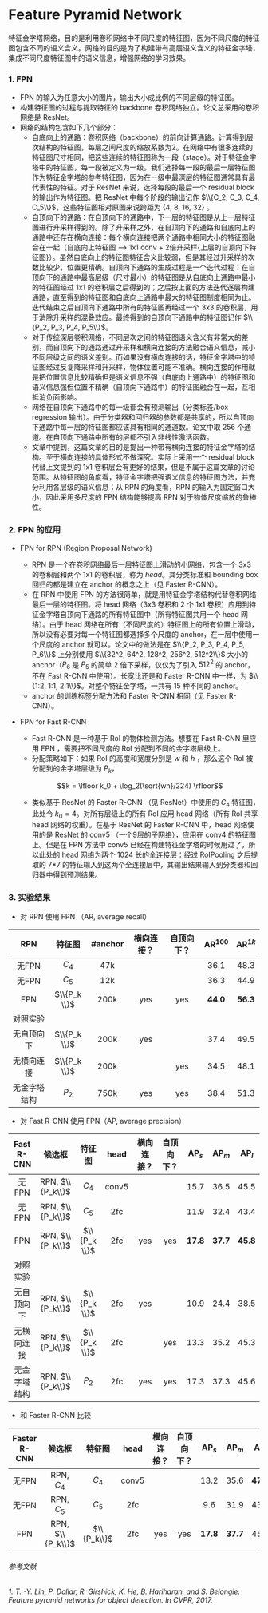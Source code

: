 # Feature Pyramid Network

特征金字塔网络，目的是利用卷积网络中不同尺度的特征图，因为不同尺度的特征图包含不同的语义含义。网络的目的是为了构建带有高层语义含义的特征金字塔，集成不同尺度特征图中的语义信息，增强网络的学习效果。

### 1. FPN

- FPN 的输入为任意大小的图片，输出大小成比例的不同层级的特征图。
- 构建特征图的过程与提取特征的 backbone 卷积网络独立。论文总采用的卷积网络是 ResNet。
- 网络的结构包含如下几个部分：
  - 自底向上的通路：卷积网络（backbone）的前向计算通路。计算得到层次结构的特征图，每层之间尺度的缩放系数为2。在网络中有很多连续的特征图尺寸相同，把这些连续的特征图称为一段（stage）。对于特征金字塔中的特征图，每一段被定义为一级。我们选择每一段的最后一层特征图作为特征金字塔的参考特征图，因为在一级中最深层的特征图通常具有最代表性的特征。对于 ResNet 来说，选择每段的最后一个 residual block 的输出作为特征图。把 ResNet 中每个阶段的输出记作 $\\{C_2, C_3, C_4, C_5\\}$，这些特征图相对原图来说跨距为 {4, 8, 16, 32} 。
  - 自顶向下的通路：在自顶向下的通路中，下一层的特征图是从上一层特征图进行升采样得到的。除了升采样之外，在自顶向下的通路和自底向上的通路中还存在横向连接：每个横向连接把两个通路中相同大小的特征图融合在一起（自底向上特征图 --> 1x1 conv + 2倍升采样{上层的自顶向下特征图}）。虽然自底向上的特征图特征含义比较弱，但是其经过升采样的次数比较少，位置更精确。自顶向下通路的生成过程是一个迭代过程：在自顶向下的通路中最高层级（尺寸最小）的特征图是从自底向上通路中最小的特征图经过 1x1 的卷积层之后得到的；之后按上面的方法迭代逐层构建通路，直至得到的特征图和自底向上通路中最大的特征图制度相同为止。迭代结束之后自顶向下通路中所有的特征图再经过一个 3x3 的卷积层，用于消除升采样的混叠效应。最终得到的自顶向下通路中的特征图记作 $\\{P_2, P_3, P_4, P_5\\}$。
  - 对于传统深层卷积网络，不同层次之间的特征图语义含义有非常大的差别，而自顶向下的通路通过升采样和横向连接的方法融合语义信息，减小不同层级之间的语义差别。而如果没有横向连接的话，特征金字塔中的特征图经过反复降采样和升采样，物体位置可能不准确。横向连接的作用就是把位置信息比较精确但是语义信息不强（自底向上通路中）的特征图和语义信息强但位置不精确（自顶向下通路中）的特征图融合在一起，互相抵消负面影响。
  - 网络在自顶向下通路中的每一级都会有预测输出（分类标签/box  regression 输出）。由于分类器和回归器的参数都是共享的，所以自顶向下通路中每一层的特征图都应该具有相同的通道数。论文中取 256 个通道。在自顶向下通路中所有的层都不引入非线性激活函数。
  - 文章中提到，这篇文章的目的是提出一种带有横向连接的特征金字塔的结构。至于横向连接的具体形式不做深究。实际上采用一个 residual block 代替上文提到的 1x1 卷积层会有更好的结果，但是不属于这篇文章的讨论范围。从特征图的角度看，特征金字塔把强语义信息的特征图方法，并充分利用各层级的语义信息；从 RPN 的角度看，RPN 的输入为固定窗口大小，因此采用多尺度的 FPN 结构能够提高 RPN 对于物体尺度缩放的鲁棒性。

### 2. FPN 的应用

- FPN for RPN (Region Proposal Network)
  - RPN 是一个在卷积网络最后一层特征图上滑动的小网络，包含一个 3x3 的卷积层和两个 1x1 的卷积层，称为 *head*。​其分类标准和 bounding box 回归的都是建立在 anchor 的概念之上（见 Faster R-CNN）。
  - 在 RPN 中使用 FPN 的方法很简单，就是用特征金字塔结构代替卷积网络最后一层的特征图。将 head 网络（3x3 卷积和 2 个 1x1 卷积）应用到特征金字塔自顶向下通路的所有特征图中（所有特征图共用一个 head 网络）。由于 head
     网络在所有（不同尺度的）特征图上的所有位置上滑动，所以没有必要对每一个特征图都选择多个尺度的 anchor，在一层中使用一个尺度的 anchor 就可以。论文中的做法是在 $\\{P_2, P_3, P_4, P_5, P_6\\}$ 上分别使用 $\\{32^2, 64^2, 128^2, 256^2, 512^2\\}$ 大小的 anchor（$P_6$ 是 $P_5$ 的简单 2 倍下采样，仅仅为了引入 $512^2$ 的 anchor，不在 Fast R-CNN 中使用）。长宽比还是和 Faster R-CNN 中一样，为 $\\{1:2, 1:1, 2:1\\}$。对整个特征金字塔，一共有 15 种不同的 anchor。
  - anchor 的训练标签分配方法和 Faster R-CNN 相同（见 Faster R-CNN）。
- FPN for Fast R-CNN
  - Fast R-CNN 是一种基于 RoI 的物体检测方法。想要在 Fast R-CNN 里应用 FPN ，需要把不同尺度的 RoI 分配到不同的金字塔层级上。
  - 分配策略如下：如果 RoI 的高度和宽度分别是 $w$ 和 $h$ ，那么这个 RoI 被分配到的金字塔层级为 $P_k$，

  $$k = \lfloor k_0 + \log_2(\sqrt{wh}/224) \rfloor$$

  - 类似基于 ResNet 的 Faster R-CNN （见 ResNet）中使用的 $C_4$ 特征图，此处令 $k_0 = 4$。对所有层级上的所有 RoI 应用 head 网络（所有 RoI 共享 head 网络的权重）。在基于 ResNet 的 Faster R-CNN 中，head 网络使用的是 ResNet 的 conv5 （一个9层的子网络），应用在 conv4 的特征图上。但是在 FPN 方法中 conv5 已经在构建特征金字塔的时候用过了，所以此处的 head 网络为两个 1024 长的全连接层：经过 RoIPooling 之后提取的 7*7 的特征输入到这两个全连接层中，其输出结果输入到分类器和回归器中得到预测结果。

### 3. 实验结果

- 对 RPN 使用 FPN （AR, average recall）

|  RPN   |     特征图      | \#anchor | 横向连接？ | 自顶向下？ | AR$^{100}$ | AR$^{1k}$ |
| :----: | :----------: | :------: | :---: | :---: | :--------: | :-------: |
|  无FPN  |    $C_4$     |   47k    |       |       |    36.1    |   48.3    |
|  无FPN  |    $C_5$     |   12k    |       |       |    36.3    |   44.9    |
|  FPN   | $\\{P_k \\}$ |   200k   |  yes  |  yes  |  **44.0**  | **56.3**  |
|  对照实验  |              |          |       |       |            |           |
| 无自顶向下  | $\\{P_k \\}$ |   200k   |  yes  |       |    37.4    |   49.5    |
| 无横向连接  | $\\{P_k \\}$ |   200k   |       |  yes  |    34.5    |   48.1    |
| 无金字塔结构 |    $P_2$     |   750k   |  yes  |  yes  |    38.4    |   51.3    |

- 对 Fast R-CNN 使用 FPN（AP, average precision）

| Fast R-CNN |       候选框        |     特征图      | head  | 横向连接？ | 自顶向下？ |  AP$_s$  |  AP$_m$  |  AP$_l$  |
| :--------: | :--------------: | :----------: | :---: | :---: | :---: | :------: | :------: | :------: |
|    无FPN    | RPN, $\\{P_k\\}$ |    $C_4$     | conv5 |       |       |   15.7   |   36.5   |   45.5   |
|    无FPN    | RPN, $\\{P_k\\}$ |    $C_5$     |  2fc  |       |       |   11.9   |   32.4   |   43.4   |
|    FPN     | RPN, $\\{P_k\\}$ | $\\{P_k \\}$ |  2fc  |  yes  |  yes  | **17.8** | **37.7** | **45.8** |
|    对照实验    |                  |              |       |       |       |          |          |          |
|   无自顶向下    | RPN, $\\{P_k\\}$ | $\\{P_k \\}$ |  2fc  |  yes  |       |   10.9   |   24.4   |   38.5   |
|   无横向连接    | RPN, $\\{P_k\\}$ | $\\{P_k \\}$ |  2fc  |       |  yes  |   13.3   |   35.2   |   45.3   |
|   无金字塔结构   | RPN, $\\{P_k\\}$ |    $P_2$     |  2fc  |  yes  |  yes  |   17.3   |   37.3   |   45.6   |

- 和 Faster R-CNN 比较


| Faster R-CNN |       候选框        |     特征图     | head  | 横向连接？ | 自顶向下？ |  AP$_s$  |  AP$_m$  |  AP$_l$  |
| :----------: | :--------------: | :---------: | :---: | :---: | :---: | :------: | :------: | :------: |
|     无FPN     |    RPN, $C_4$    |    $C_4$    | conv5 |       |       |   13.2   |   35.6   | **47.1** |
|     无FPN     |    RPN, $C_5$    |    $C_5$    |  2fc  |       |       |   9.6    |   31.9   |   43.1   |
|     FPN      | RPN, $\\{P_k\\}$ | $\\{P_k\\}$ |  2fc  |  yes  |  yes  | **17.8** | **37.7** |   45.8   |



###### 参考文献

###### 1. T. -Y. Lin, P. Dollar, R. Girshick, K. He, B. Hariharan, and S. Belongie. Feature pyramid networks for object detection. In CVPR, 2017.